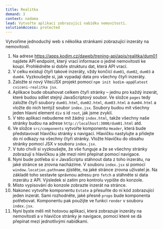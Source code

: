```yaml
---
title: Realitka
demand: 3
context: nadoma
lead: Vytvořte aplikaci zobrazující nabídku nemovitostí.
solutionAccess: protected
---
```


Vytvoříme jednoduchý web s několika stránkami zobrazující inzeráty na nemovitosti.

1. Na adrese https://apps.kodim.cz/daweb/trening-api/apis/realitka/dum01 najdete API endpoint, který vrací informace o jedné nemovitosti ke koupi. Prohlédněte si dobře strukturu dat, která API vrací.
1. V celku existují čtyři takové inzeráty, vždy končící `dum01`, `dum02`, `dum03` a `dum04`. Vyzkoušejte si, jak vypadají data pro všechny čtyři inzeráty.
1. Založte si nový Vite/JSX projekt pomocí `npm init kodim-app@latest cviceni-realitka jsx`.
1. Aplikace bude obsahovat celkem čtyři stránky – jednu pro každý inzerát, které budou sdílet stejný JavaScriptový soubor. Ve složce `pages` tedy založte čtyři soubory `dum01.html`, `dum02.html`, `dum03.html` a `dum04.html` a vložte do nich tentýž soubor `index.jsx`. Soubory budou mít všechny jeden hlavní element `div` s id `root`, jak jsme zvyklí.
1. V této aplikaci nebudeme mít žádný `index.html`, takže všechny naše stránky budou na adrese `http://localhost:3000/dum01.html` atd.
1. Ve složce `src/components` vytvořte komponentu `Header`, která bude představovat hlavičku stránky s navigací. Hlavičku nastylujte a přidejte do ní odkazy na všechny čtyři stránky. Vložte hlavičku do obsahu stránky pomocí JSX v souboru `index.jsx`.
1. V tuto chvíli si vyzkoušejte, že vše funguje a že se všechny stránky zobrazují s hlavičkou a jde mezi nimi přepínat pomocí navigace.
1. Nyní bude potřeba si v JavaScriptu stáhnout data z toho inzerátu, na jaké stránce se zrovna nacházíme. V souboru `index.jsx` si pomocí `window.location.pathname` zjistěte, na jaké stránce zrovna uživatel je. Na základě toho sestavte správnou adresu pro `fetch` a stáhněte si data inzerátu z API. Výsledek si zatím pro kontrolu vypište do konzole.
1. Místo vypisování do konzole zobrazte inzerát na stránce.
1. Nakonec vytvořte komponentu `Estate` a přesuňte do ní kód zobrazující jeden inzerát. Sami rozhodněte, jaké přesně `props` bude komponenta potřebovat. Komponentu pak použijte ve funkci `render` v souboru `index.jsx`.
1. Nyní byste měli mít hotovou aplikaci, která zobrazuje inzeráty na nemovitosti a v hlavičce stránky je navigace, pomocí které se dá přepínat mezi jednotlivými nabídkami.
